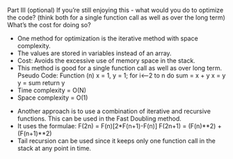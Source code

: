 Part III (optional)
If you’re still enjoying this - what would you do to optimize the code? (think both for a single function call as well as over the long term)  What’s the cost for doing so?

- One method for optimization is the iterative method with space complexity.
- The values are stored in variables instead of an array.
- Cost: Avoids the excessive use of memory space in the stack.
- This method is good for a single function call as well as over long term.
    Pseudo Code:
    Function (n)
      x = 1, y = 1;
      for i<--2 to n do
        sum = x + y
        x = y
        y = sum
      return y
- Time complexity = O(N)
- Space complexity = O(1)

+ Another approach is to use a combination of iterative and recursive functions. This can be used in the Fast Doubling method.
+ It uses the formulae:
       F(2n) = F(n)[2*F(n+1)-F(n)]
       F(2n+1) = (F(n)**2) + (F(n+1)**2)
+ Tail recursion can be used since it keeps only one function call in the stack at any point in time.
